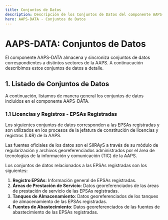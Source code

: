 ```yaml
---
title: Conjuntos de Datos
description: Descripción de los Conjuntos de Datos del componente AAPS-DATA.
hero: AAPS-DATA - Conjuntos de Datos
---
```


# AAPS-DATA: Conjuntos de Datos

El componente AAPS-DATA almacena y sincroniza conjuntos de datos correspondientes a distintos sectores de la AAPS.
A continucación describimos estos conjuntos de datos a detalle.

## 1. Listado de Conjuntos de Datos

A continuación, listamos de manera general los conjuntos de datos incluídos en el componente AAPS-DATA.

### 1.1 Licencias y Registros - EPSAs Registradas

Los siguientes conjuntos de datos corresponden a las EPSAs registradas y son utilizados en los procesos de la jefatura de constitución de licencias y registros (L&R) de la AAPS.

Las fuentes oficiales de los datos son el SIIRAyS a través de su módulo de regularización y archivos georeferenciados administrados por el área de tecnologías de la información y comunicación (TIC) de la AAPS.

Los conjuntos de datos relacionados a las EPSAs registradas son los siguientes:

1. **Registro EPSAs**: Información general de EPSAs registradas.
2. **Áreas de Prestación de Servicio**: Datos georeferenciados de las áreas de prestación de servicio de las EPSAs registradas.
3. **Tanques de Almacenamiento**: Datos georeferenciados de los tanques de almacenamiento de las EPSAs registradas.
4. **Fuentes de Abastecimiento**: Datos georeferenciados de las fuentes de abastecimiento de las EPSAs registradas.
